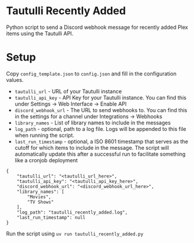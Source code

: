 # Tautulli Recently Added
Python script to send a Discord webhook message for recently added Plex items using the Tautulli API.

# Setup
Copy `config_template.json` to `config.json` and fill in the configuration values.

- `tautulli_url` - URL of your Tautulli instance
- `tautulli_api_key` - API Key for your Tautulli instance. You can find this under Settings -> Web Interface -> Enable API
- `discord_webhook_url` - The URL to send webhooks to. You can find this in the settings for a channel under Integrations -> Webhooks
- `library_names` - List of library names to include in the messages
- `log_path` - optional, path to a log file. Logs will be appended to this file when running the script.
- `last_run_timestamp` - optional, a ISO 8601 timestamp that serves as the cutoff for which items to include in the message. The script will automatically update this after a successful run to facilitate something like a cronjob deployment

```
{
    "tautulli_url": "<tautulli_url_here>",
    "tautulli_api_key": "<tautulli_api_key_here>",
    "discord_webhook_url": "<discord_webhook_url_here>",
    "library_names": [
        "Movies",
        "TV Shows"
    ],
    "log_path": "tautulli_recently_added.log",
    "last_run_timestamp": null
}
```

Run the script using `uv run tautulli_recently_added.py`
